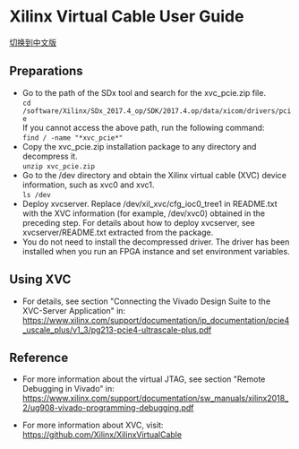 ﻿# Xilinx Virtual Cable User Guide  

[切换到中文版](./Xilinx_Virtual_Cable_User_Guide_cn.md)

## Preparations  

 *  Go to the path of the SDx tool and search for the xvc_pcie.zip file.  
    `cd /software/Xilinx/SDx_2017.4_op/SDK/2017.4.op/data/xicom/drivers/pcie`  
    If you cannot access the above path, run the following command:  
    `find / -name "*xvc_pcie*"`  
 *  Copy the xvc_pcie.zip installation package to any directory and decompress it.    
    `unzip xvc_pcie.zip`   
 *  Go to the /dev directory and obtain the Xilinx virtual cable (XVC) device information, such as xvc0 and xvc1.  
    `ls /dev`   
 *  Deploy xvcserver. Replace /dev/xil_xvc/cfg_ioc0_tree1 in README.txt with the XVC information (for example, /dev/xvc0) obtained in the preceding step. For details about how to deploy xvcserver, see xvcserver/README.txt extracted from the package.  
 *  You do not need to install the decompressed driver. The driver has been installed when you run an FPGA instance and set environment variables.
##  Using XVC  
  * For details, see section "Connecting the Vivado Design Suite to the XVC-Server Application" in:
         <https://www.xilinx.com/support/documentation/ip_documentation/pcie4_uscale_plus/v1_3/pg213-pcie4-ultrascale-plus.pdf> 

##  Reference  
  * For more information about the virtual JTAG, see section "Remote Debugging in Vivado" in: 
         <https://www.xilinx.com/support/documentation/sw_manuals/xilinx2018_2/ug908-vivado-programming-debugging.pdf>  

  * For more information about XVC, visit: 
         <https://github.com/Xilinx/XilinxVirtualCable>


